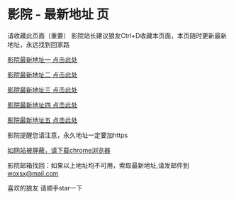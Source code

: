 # 影院 - 最新地址 页

请收藏此页面（重要）
影院站长建议狼友Ctrl+D收藏本页面，本页随时更新最新地址，永远找到回家路

[影院最新地址一 点击此处](https://5ghx.buzz/) 

[影院最新地址二 点击此处](https://5ghp.buzz/) 

[影院最新地址三 点击此处](https://5ghu.buzz/) 

[影院最新地址四 点击此处](https://5ghv.buzz/) 

[影院最新地址五 点击此处](https://5ghw.buzz/) 

影院提醒您请注意，永久地址一定要加https

[如网站被屏蔽，请下载chrome浏览器](https://8xe23.com/chrome_93.0.4577.82.apk) 

影院邮箱找回：如果以上地址均不可用，索取最新地址,请发邮件到 woxsx@mail.com

喜欢的狼友 请顺手star一下